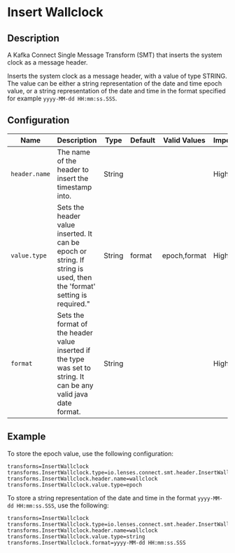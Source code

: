 # Insert Wallclock

## Description

A Kafka Connect Single Message Transform (SMT) that inserts the system clock as a message header.

Inserts the system clock as a message header, with a value of type STRING. The value can be either a string
representation of the date and time epoch value, or a string representation of the date and time in the format specified
for example `yyyy-MM-dd HH:mm:ss.SSS`.

## Configuration

| Name          | Description                                                                                                           | Type   | Default | Valid Values | Importance |
|---------------|-----------------------------------------------------------------------------------------------------------------------|--------|---------|--------------|------------|
| `header.name` | The name of the header to insert the timestamp into.                                                                  | String |         |              | High       |
| `value.type`  | Sets the header value inserted. It can be epoch or string. If string is used, then the 'format' setting is required." | String | format  | epoch,format | High       |
| `format`      | Sets the format of the header value inserted if the type was set to string. It can be any valid java date format.     | String |         |              | High       |



## Example

To store the epoch value, use the following configuration:

```properties
transforms=InsertWallclock
transforms.InsertWallclock.type=io.lenses.connect.smt.header.InsertWallclock
transforms.InsertWallclock.header.name=wallclock
transforms.InsertWallclock.value.type=epoch
```

To store a string representation of the date and time in the format `yyyy-MM-dd HH:mm:ss.SSS`, use the following:

```properties
transforms=InsertWallclock
transforms.InsertWallclock.type=io.lenses.connect.smt.header.InsertWallclock
transforms.InsertWallclock.header.name=wallclock
transforms.InsertWallclock.value.type=string
transforms.InsertWallclock.format=yyyy-MM-dd HH:mm:ss.SSS
```